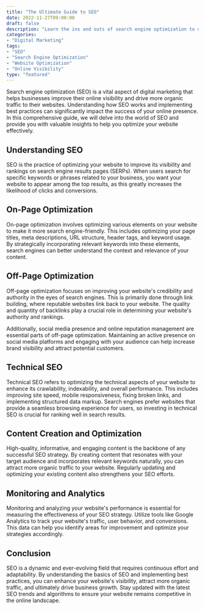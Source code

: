 ```yaml
--- 
title: "The Ultimate Guide to SEO"
date: 2022-11-27T09:00:00
draft: false
description: "Learn the ins and outs of search engine optimization to drive more traffic to your website and improve your online visibility."
categories: 
- "Digital Marketing"
tags: 
- "SEO"
- "Search Engine Optimization"
- "Website Optimization"
- "Online Visibility"
type: "featured"
--- 
```


Search engine optimization (SEO) is a vital aspect of digital marketing that helps businesses improve their online visibility and drive more organic traffic to their websites. Understanding how SEO works and implementing best practices can significantly impact the success of your online presence. In this comprehensive guide, we will delve into the world of SEO and provide you with valuable insights to help you optimize your website effectively.

## Understanding SEO

SEO is the practice of optimizing your website to improve its visibility and rankings on search engine results pages (SERPs). When users search for specific keywords or phrases related to your business, you want your website to appear among the top results, as this greatly increases the likelihood of clicks and conversions.

## On-Page Optimization

On-page optimization involves optimizing various elements on your website to make it more search engine-friendly. This includes optimizing your page titles, meta descriptions, URL structure, header tags, and keyword usage. By strategically incorporating relevant keywords into these elements, search engines can better understand the context and relevance of your content.

## Off-Page Optimization

Off-page optimization focuses on improving your website's credibility and authority in the eyes of search engines. This is primarily done through link building, where reputable websites link back to your website. The quality and quantity of backlinks play a crucial role in determining your website's authority and rankings.

Additionally, social media presence and online reputation management are essential parts of off-page optimization. Maintaining an active presence on social media platforms and engaging with your audience can help increase brand visibility and attract potential customers.

## Technical SEO

Technical SEO refers to optimizing the technical aspects of your website to enhance its crawlability, indexability, and overall performance. This includes improving site speed, mobile responsiveness, fixing broken links, and implementing structured data markup. Search engines prefer websites that provide a seamless browsing experience for users, so investing in technical SEO is crucial for ranking well in search results.

## Content Creation and Optimization

High-quality, informative, and engaging content is the backbone of any successful SEO strategy. By creating content that resonates with your target audience and incorporates relevant keywords naturally, you can attract more organic traffic to your website. Regularly updating and optimizing your existing content also strengthens your SEO efforts.

## Monitoring and Analytics 

Monitoring and analyzing your website's performance is essential for measuring the effectiveness of your SEO strategy. Utilize tools like Google Analytics to track your website's traffic, user behavior, and conversions. This data can help you identify areas for improvement and optimize your strategies accordingly.

## Conclusion

SEO is a dynamic and ever-evolving field that requires continuous effort and adaptability. By understanding the basics of SEO and implementing best practices, you can enhance your website's visibility, attract more organic traffic, and ultimately drive business growth. Stay updated with the latest SEO trends and algorithms to ensure your website remains competitive in the online landscape.
